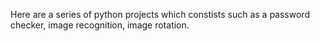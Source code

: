 Here are a series of python projects which constists such as a password checker, image recognition, image rotation.
